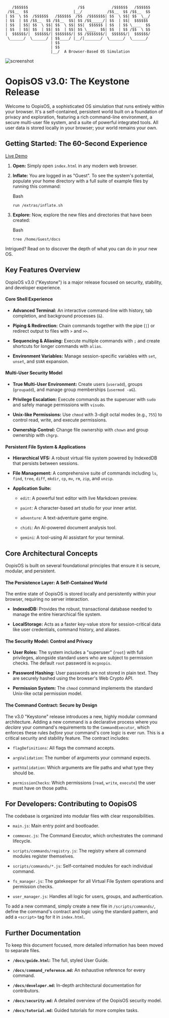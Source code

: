 ```  
   /$$$$$$                      /$$            /$$$$$$   /$$$$$$   
 /$$__  $$                    |__/           /$$__  $$ /$$__  $$  
| $$  \ $$  /$$$$$$   /$$$$$$  /$$  /$$$$$$$| $$  \ $$| $$  \__/  
| $$  | $$ /$$__  $$ /$$__  $$| $$ /$$_____/| $$  | $$|  $$$$$$   
| $$  | $$| $$  \ $$| $$  \ $$| $$|  $$$$$$ | $$  | $$ \____  $$  
| $$  | $$| $$  | $$| $$  | $$| $$ \____  $$| $$  | $$ /$$  \ $$  
|  $$$$$$/|  $$$$$$/| $$$$$$$/| $$ /$$$$$$$/|  $$$$$$/|  $$$$$$/  
 \______/  \______/ | $$____/ |__/|_______/  \______/  \______/   
                    | $$                                          
                    | $$                                          
                    |__/  A Browser-Based OS Simulation  
```
![screenshot](https://img.itch.zone/aW1hZ2UvMzY0MjMwOS8yMTc5MjgxNi5wbmc=/original/xXB3J6.png)

# OopisOS v3.0: The Keystone Release

Welcome to OopisOS, a sophisticated OS simulation that runs entirely within your browser. It's a self-contained, persistent world built on a foundation of privacy and exploration, featuring a rich command-line environment, a secure multi-user file system, and a suite of powerful integrated tools. All user data is stored locally in your browser; your world remains your own.

## Getting Started: The 60-Second Experience

[Live Demo](https://aedmark.github.io/Oopis-OS/)

1. **Open:** Simply open `index.html` in any modern web browser.

2. **Inflate:** You are logged in as "Guest". To see the system's potential, populate your home directory with a full suite of example files by running this command:

   Bash

    ```
    run /extras/inflate.sh
    ```

3. **Explore:** Now, explore the new files and directories that have been created:

   Bash

    ```
    tree /home/Guest/docs
    ```


Intrigued? Read on to discover the depth of what you can do in your new OS.

## Key Features Overview

OopisOS v3.0 ("Keystone") is a major release focused on security, stability, and developer experience.

#### Core Shell Experience

- **Advanced Terminal:** An interactive command-line with history, tab completion, and background processes (`&`).

- **Piping & Redirection:** Chain commands together with the pipe (`|`) or redirect output to files with `>` and `>>`.

- **Sequencing & Aliasing:** Execute multiple commands with `;` and create shortcuts for longer commands with `alias`.

- **Environment Variables:** Manage session-specific variables with `set`, `unset`, and `$VAR` expansion.


#### Multi-User Security Model

- **True Multi-User Environment:** Create users (`useradd`), groups (`groupadd`), and manage group memberships (`usermod -aG`).

- **Privilege Escalation:** Execute commands as the superuser with `sudo` and safely manage permissions with `visudo`.

- **Unix-like Permissions:** Use `chmod` with 3-digit octal modes (e.g., `755`) to control read, write, and execute permissions.

- **Ownership Control:** Change file ownership with `chown` and group ownership with `chgrp`.


#### Persistent File System & Applications

- **Hierarchical VFS:** A robust virtual file system powered by IndexedDB that persists between sessions.

- **File Management:** A comprehensive suite of commands including `ls`, `find`, `tree`, `diff`, `mkdir`, `cp`, `mv`, `rm`, `zip`, and `unzip`.

- **Application Suite:**

   - `edit`: A powerful text editor with live Markdown preview.

   - `paint`: A character-based art studio for your inner artist.

   - `adventure`: A text-adventure game engine.

   - `chidi`: An AI-powered document analysis tool.

   - `gemini`: A tool-using AI assistant for your terminal.


## Core Architectural Concepts

OopisOS is built on several foundational principles that ensure it is secure, modular, and persistent.

#### The Persistence Layer: A Self-Contained World

The entire state of OopisOS is stored locally and persistently within your browser, requiring no server interaction.

- **IndexedDB:** Provides the robust, transactional database needed to manage the entire hierarchical file system.

- **LocalStorage:** Acts as a faster key-value store for session-critical data like user credentials, command history, and aliases.


#### The Security Model: Control and Privacy

- **User Roles:** The system includes a "superuser" (`root`) with full privileges, alongside standard users who are subject to permission checks. The default `root` password is `mcgoopis`.

- **Password Hashing:** User passwords are not stored in plain text. They are securely hashed using the browser's Web Crypto API.

- **Permission System:** The `chmod` command implements the standard Unix-like octal permission model.


#### The Command Contract: Secure by Design

The v3.0 "Keystone" release introduces a new, highly modular command architecture. Adding a new command is a declarative process where you _declare_ your command's requirements to the `CommandExecutor`, which enforces these rules _before_ your command's core logic is ever run. This is a critical security and stability feature. The contract includes:

- `flagDefinitions`: All flags the command accepts.

- `argValidation`: The number of arguments your command expects.

- `pathValidation`: Which arguments are file paths and what type they should be.

- `permissionChecks`: Which permissions (`read`, `write`, `execute`) the user must have on those paths.


## For Developers: Contributing to OopisOS

The codebase is organized into modular files with clear responsibilities.

- `main.js`: Main entry point and bootloader.

- `commexec.js`: The Command Executor, which orchestrates the command lifecycle.

- `scripts/commands/registry.js`: The registry where all command modules register themselves.

- `scripts/commands/*.js`: Self-contained modules for each individual command.

- `fs_manager.js`: The gatekeeper for all Virtual File System operations and permission checks.

- `user_manager.js`: Handles all logic for users, groups, and authentication.


To add a new command, simply create a new file in `/scripts/commands/`, define the command's contract and logic using the standard pattern, and add a `<script>` tag for it in `index.html`.

## Further Documentation

To keep this document focused, more detailed information has been moved to separate files.

- **`/docs/guide.html`:** The full, styled User Guide.

- **`/docs/command_reference.md`:** An exhaustive reference for every command.

- **`/docs/developer.md`:** In-depth architectural documentation for contributors.

- **`/docs/security.md`:** A detailed overview of the OopisOS security model.

- **`/docs/tutorial.md`:** Guided tutorials for more complex tasks.
